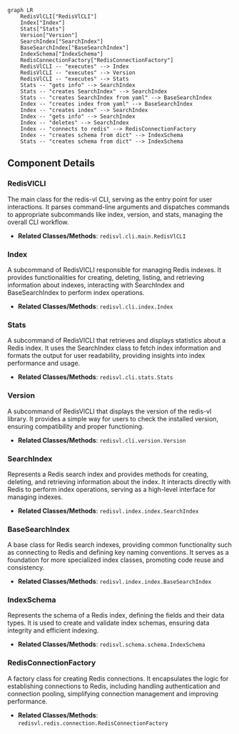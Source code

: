 ```mermaid
graph LR
    RedisVlCLI["RedisVlCLI"]
    Index["Index"]
    Stats["Stats"]
    Version["Version"]
    SearchIndex["SearchIndex"]
    BaseSearchIndex["BaseSearchIndex"]
    IndexSchema["IndexSchema"]
    RedisConnectionFactory["RedisConnectionFactory"]
    RedisVlCLI -- "executes" --> Index
    RedisVlCLI -- "executes" --> Version
    RedisVlCLI -- "executes" --> Stats
    Stats -- "gets info" --> SearchIndex
    Stats -- "creates SearchIndex" --> SearchIndex
    Stats -- "creates SearchIndex from yaml" --> BaseSearchIndex
    Index -- "creates index from yaml" --> BaseSearchIndex
    Index -- "creates index" --> SearchIndex
    Index -- "gets info" --> SearchIndex
    Index -- "deletes" --> SearchIndex
    Index -- "connects to redis" --> RedisConnectionFactory
    Index -- "creates schema from dict" --> IndexSchema
    Stats -- "creates schema from dict" --> IndexSchema
```

## Component Details

### RedisVlCLI
The main class for the redis-vl CLI, serving as the entry point for user interactions. It parses command-line arguments and dispatches commands to appropriate subcommands like index, version, and stats, managing the overall CLI workflow.
- **Related Classes/Methods**: `redisvl.cli.main.RedisVlCLI`

### Index
A subcommand of RedisVlCLI responsible for managing Redis indexes. It provides functionalities for creating, deleting, listing, and retrieving information about indexes, interacting with SearchIndex and BaseSearchIndex to perform index operations.
- **Related Classes/Methods**: `redisvl.cli.index.Index`

### Stats
A subcommand of RedisVlCLI that retrieves and displays statistics about a Redis index. It uses the SearchIndex class to fetch index information and formats the output for user readability, providing insights into index performance and usage.
- **Related Classes/Methods**: `redisvl.cli.stats.Stats`

### Version
A subcommand of RedisVlCLI that displays the version of the redis-vl library. It provides a simple way for users to check the installed version, ensuring compatibility and proper functioning.
- **Related Classes/Methods**: `redisvl.cli.version.Version`

### SearchIndex
Represents a Redis search index and provides methods for creating, deleting, and retrieving information about the index. It interacts directly with Redis to perform index operations, serving as a high-level interface for managing indexes.
- **Related Classes/Methods**: `redisvl.index.index.SearchIndex`

### BaseSearchIndex
A base class for Redis search indexes, providing common functionality such as connecting to Redis and defining key naming conventions. It serves as a foundation for more specialized index classes, promoting code reuse and consistency.
- **Related Classes/Methods**: `redisvl.index.index.BaseSearchIndex`

### IndexSchema
Represents the schema of a Redis index, defining the fields and their data types. It is used to create and validate index schemas, ensuring data integrity and efficient indexing.
- **Related Classes/Methods**: `redisvl.schema.schema.IndexSchema`

### RedisConnectionFactory
A factory class for creating Redis connections. It encapsulates the logic for establishing connections to Redis, including handling authentication and connection pooling, simplifying connection management and improving performance.
- **Related Classes/Methods**: `redisvl.redis.connection.RedisConnectionFactory`
